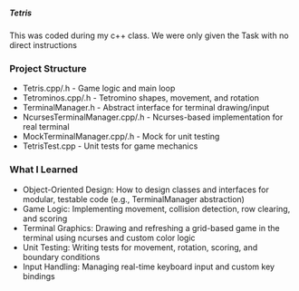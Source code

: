 ##### Tetris
This was coded during my c++ class. We were only given the Task with no direct instructions



### Project Structure

- Tetris.cpp/.h - Game logic and main loop
- Tetrominos.cpp/.h - Tetromino shapes, movement, and rotation
- TerminalManager.h - Abstract interface for terminal drawing/input
- NcursesTerminalManager.cpp/.h - Ncurses-based implementation for real terminal
- MockTerminalManager.cpp/.h - Mock for unit testing
- TetrisTest.cpp - Unit tests for game mechanics

### What I Learned

- Object-Oriented Design: How to design classes and interfaces for modular, testable code (e.g., TerminalManager abstraction)
- Game Logic: Implementing movement, collision detection, row clearing, and scoring
- Terminal Graphics: Drawing and refreshing a grid-based game in the terminal using ncurses and custom color logic
- Unit Testing: Writing tests for movement, rotation, scoring, and boundary conditions
- Input Handling: Managing real-time keyboard input and custom key bindings
